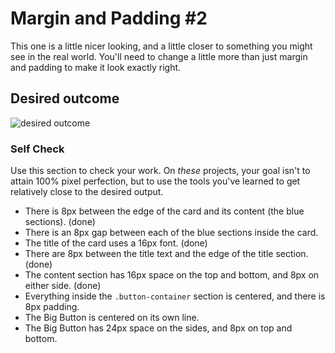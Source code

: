 # Margin and Padding #2

This one is a little nicer looking, and a little closer to something you might see in the real world. You'll need to change a little more than just margin and padding to make it look exactly right.

## Desired outcome
![desired outcome](./desired-outcome.png)

### Self Check
Use this section to check your work. On _these_ projects, your goal isn't to attain 100% pixel perfection, but to use the tools you've learned to get relatively close to the desired output.

- There is 8px between the edge of the card and its content (the blue sections). (done)
- There is an 8px gap between each of the blue sections inside the card.
- The title of the card uses a 16px font. (done)
- There are 8px between the title text and the edge of the title section. (done)
- The content section has 16px space on the top and bottom, and 8px on either side. (done)
- Everything inside the `.button-container` section is centered, and there is 8px padding.
- The Big Button is centered on its own line.
- The Big Button has 24px space on the sides, and 8px on top and bottom.
